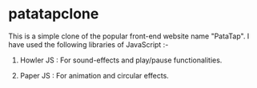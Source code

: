 # patatapclone
This is a simple clone of the popular front-end website name "PataTap".
I have used the following libraries of JavaScript :-

1. Howler JS :  For sound-effects and play/pause functionalities.

2. Paper JS : For animation and circular effects.
